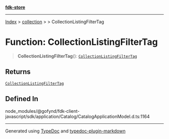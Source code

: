 [**fdk-store**](../../../README.md)
***

[Index](../../../API.md) > [collection](../../README.md) > [<internal>](../README.md) > CollectionListingFilterTag

# Function: CollectionListingFilterTag

> **CollectionListingFilterTag**(): [`CollectionListingFilterTag`](../type-aliases/type-alias.CollectionListingFilterTag.md)

## Returns

[`CollectionListingFilterTag`](../type-aliases/type-alias.CollectionListingFilterTag.md)

## Defined In

node\_modules/@gofynd/fdk-client-javascript/sdk/application/Catalog/CatalogApplicationModel.d.ts:1164

***
Generated using [TypeDoc](https://typedoc.org/) and [typedoc-plugin-markdown](https://www.npmjs.com/package/typedoc-plugin-markdown)
